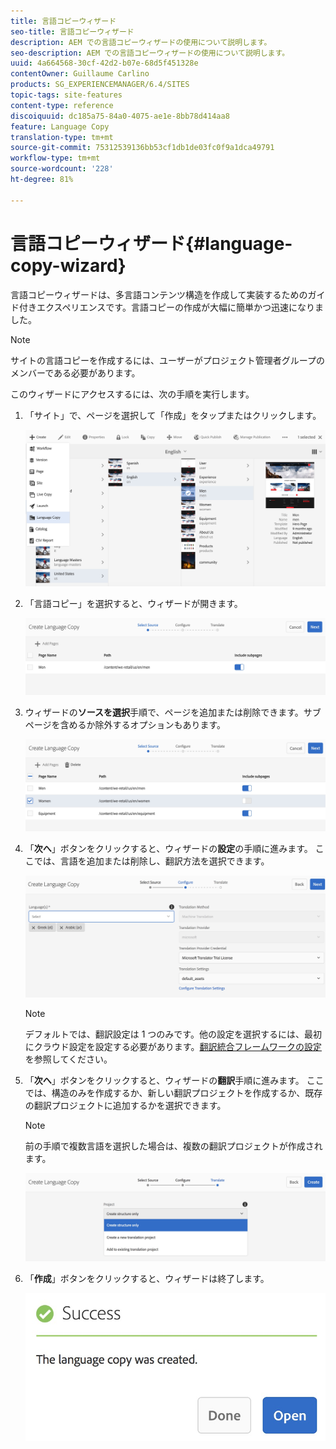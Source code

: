 ```yaml
---
title: 言語コピーウィザード
seo-title: 言語コピーウィザード
description: AEM での言語コピーウィザードの使用について説明します。
seo-description: AEM での言語コピーウィザードの使用について説明します。
uuid: 4a664568-30cf-42d2-b07e-68d5f451328e
contentOwner: Guillaume Carlino
products: SG_EXPERIENCEMANAGER/6.4/SITES
topic-tags: site-features
content-type: reference
discoiquuid: dc185a75-84a0-4075-ae1e-8bb78d414aa8
feature: Language Copy
translation-type: tm+mt
source-git-commit: 75312539136bb53cf1db1de03fc0f9a1dca49791
workflow-type: tm+mt
source-wordcount: '228'
ht-degree: 81%

---
```



# 言語コピーウィザード{#language-copy-wizard}

言語コピーウィザードは、多言語コンテンツ構造を作成して実装するためのガイド付きエクスペリエンスです。言語コピーの作成が大幅に簡単かつ迅速になりました。

>[!NOTE]
>
>サイトの言語コピーを作成するには、ユーザーがプロジェクト管理者グループのメンバーである必要があります。

このウィザードにアクセスするには、次の手順を実行します。

1. 「サイト」で、ページを選択して「作成」をタップまたはクリックします。

   ![chlimage_1-48](assets/chlimage_1-48.jpeg)

1. 「言語コピー」を選択すると、ウィザードが開きます。

   ![chlimage_1-49](assets/chlimage_1-49.jpeg)

1. ウィザードの&#x200B;**ソースを選択**&#x200B;手順で、ページを追加または削除できます。サブページを含めるか除外するオプションもあります。

   ![chlimage_1-50](assets/chlimage_1-50.jpeg)

1. 「**次へ**」ボタンをクリックすると、ウィザードの&#x200B;**設定**&#x200B;の手順に進みます。 ここでは、言語を追加または削除し、翻訳方法を選択できます。

   ![chlimage_1-51](assets/chlimage_1-51.jpeg)

   >[!NOTE]
   >
   >デフォルトでは、翻訳設定は 1 つのみです。他の設定を選択するには、最初にクラウド設定を設定する必要があります。[翻訳統合フレームワークの設定](/help/sites-administering/tc-tic.md)を参照してください。

1. 「**次へ**」ボタンをクリックすると、ウィザードの&#x200B;**翻訳**&#x200B;手順に進みます。 ここでは、構造のみを作成するか、新しい翻訳プロジェクトを作成するか、既存の翻訳プロジェクトに追加するかを選択できます。

   >[!NOTE]
   >
   >前の手順で複数言語を選択した場合は、複数の翻訳プロジェクトが作成されます。

   ![chlimage_1-52](assets/chlimage_1-52.jpeg)

1. 「**作成**」ボタンをクリックすると、ウィザードは終了します。

   ![chlimage_1-53](assets/chlimage_1-53.jpeg)

